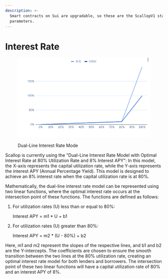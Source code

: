```yaml
---
description: >-
  Smart contracts on Sui are upgradable, so these are the ScallopV1 starting
  parameters.
---
```


# Interest Rate

<figure><img src="../.gitbook/assets/image (22).png" alt=""><figcaption><p>Dual-Line Interest Rate Mode</p></figcaption></figure>

Scallop is currently using the "Dual-Line Interest Rate Model with Optimal Interest Rate at 80% Utilization Rate and 8% Interest APY": In this model, the X-axis represents the capital utilization rate, while the Y-axis represents the interest APY (Annual Percentage Yield). This model is designed to achieve an 8% interest rate when the capital utilization rate is at 80%.

Mathematically, the dual-line interest rate model can be represented using two linear functions, where the optimal interest rate occurs at the intersection point of these functions. The functions are defined as follows:

1.  For utilization rates (U) less than or equal to 80%:

    Interest APY = m1 \* U + b1
2.  For utilization rates (U) greater than 80%:

    Interest APY = m2 \* (U - 80%) + b2

Here, m1 and m2 represent the slopes of the respective lines, and b1 and b2 are the Y-intercepts. The coefficients are chosen to ensure the smooth transition between the two lines at the 80% utilization rate, creating an optimal interest rate model for both lenders and borrowers. The intersection point of these two linear functions will have a capital utilization rate of 80% and an interest APY of 8%.
